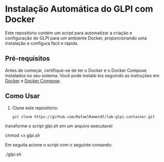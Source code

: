# Instalação Automática do GLPI com Docker

Este repositório contém um script para automatizar a criação e configuração do GLPI para um ambiente Docker, proporcionando uma instalação e configura fácil e rápida.

## Pré-requisitos

Antes de começar, certifique-se de ter o Docker e o Docker Compose instalados no seu sistema. Você pode instalá-los seguindo as instruções em [Docker](https://docs.docker.com/get-docker/) e [Docker Compose](https://docs.docker.com/compose/install/).

## Como Usar

1. Clone este repositório:

   ```bash
   git clone https://github.com/RafaelRamos97/lab-glpi-container.git
   
transforme o script glpi.sh em um arquivo executavel

   chmod +x glpi.sh

Em seguita acione o script com o seguinte comando:

   ./glpi.sh
